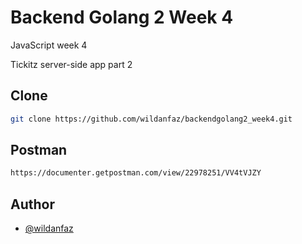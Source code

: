 # Backend Golang 2 Week 4

JavaScript week 4

Tickitz server-side app part 2


## Clone
```bash
git clone https://github.com/wildanfaz/backendgolang2_week4.git
```
## Postman
```bash
https://documenter.getpostman.com/view/22978251/VV4tVJZY
```
## Author

- [@wildanfaz](https://www.github.com/wildanfaz)
